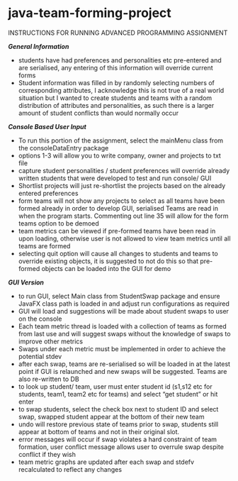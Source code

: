 # java-team-forming-project
INSTRUCTIONS FOR RUNNING ADVANCED PROGRAMMING ASSIGNMENT

***General Information***
- students have had preferences and personalities etc pre-entered and are serialised, any entering of this information will override current forms 
- Student information was filled in by randomly selecting numbers of corresponding attributes, I acknowledge this is not true of a real world situation but I wanted to create students and teams with a random distribution of attributes and personalities, as such there is a larger amount of student conflicts than would normally occur

***Console Based User Input***
- To run this portion of the assignment, select the mainMenu class from the consoleDataEntry package
- options 1-3 will allow you to write company, owner and projects to txt file
- capture student personalities / student preferences will override already written students that were developed to test and run console/ GUI
- Shortlist projects will just re-shortlist the projects based on the already entered preferences 
- form teams will not show any projects to select as all teams have been formed already in order to develop GUI, serialised Teams are read in when the program starts. Commenting out
	line 35 will allow for the form teams option to be demoed
- team metrics can be viewed if pre-formed teams have been read in upon loading, otherwise user is not allowed to view team metrics until all teams are formed
- selecting quit option will cause all changes to students and teams to override existing objects, it is suggested to not do this so that pre-formed objects can be loaded into the GUI for demo

***GUI Version***
- to run GUI, select Main class from StudentSwap package and ensure JavaFX class path is loaded in and adjust run configurations as required
- GUI will load and suggestions will be made about student swaps to user on the console
- Each team metric thread is loaded with a collection of teams as formed from last use and will suggest swaps without the knowledge of swaps to improve other metrics
- Swaps under each metric must be implemented in order to achieve the potential stdev
- after each swap, teams are re-serialised so will be loaded in at the latest point if GUI is relaunched and new swaps will be suggested. Teams are also re-written to DB
- to look up student/ team, user must enter student id (s1,s12 etc for students, team1, team2 etc for teams) and select “get student” or hit enter
- to swap students, select the check box next to student ID and select swap, swapped student appear at the bottom of their new team
- undo will restore previous state of teams prior to swap, students still appear at bottom of teams and not in their original slot.
- error messages will occur if swap violates a hard constraint of team formation, user conflict message allows user to overrule swap despite conflict if they wish
- team metric graphs are updated after each swap and stdefv recalculated to reflect any changes
